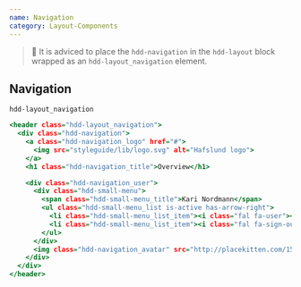 ```yaml
---
name: Navigation
category: Layout-Components
---
```


>🚧 It is adviced to place the `hdd-navigation` in the `hdd-layout` block wrapped as an `hdd-layout_navigation` element. 

## Navigation
`hdd-layout_navigation`

```navigation.html
<header class="hdd-layout_navigation">
  <div class="hdd-navigation">
    <a class="hdd-navigation_logo" href="#">
      <img src="styleguide/lib/logo.svg" alt="Hafslund logo">
    </a>
    <h1 class="hdd-navigation_title">Overview</h1>

    <div class="hdd-navigation_user">
      <div class="hdd-small-menu">
        <span class="hdd-small-menu_title">Kari Nordmann</span>
        <ul class="hdd-small-menu_list is-active has-arrow-right">
          <li class="hdd-small-menu_list_item"><i class="fal fa-user"></i>Profile</li>
          <li class="hdd-small-menu_list_item"><i class="fal fa-sign-out"></i>Logout</li>
        </ul>
      </div>
      <img class="hdd-navigation_avatar" src="http://placekitten.com/150/150"/>
    </div>
  </div>
</header>
```